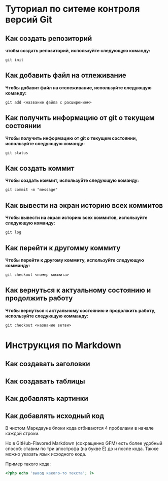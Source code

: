 # Туториал по ситеме контроля версий Git

## Kaк создать репозиторий 

**чтобы создать репозиторий, используйте следующую команду:**

```
git init
```

## Как добавить файл на отлеживание

**Чтобы добавит файл на отслеживание, используйте следующую команду:**

```
git add <название файла с расширением>
```
## Как получить информацию от git о текущем состоянии 

**Чтобы получить информацию от git о текущем состоянии, используйте следующую команду:**

```
git status
```
## Как создать коммит

**Чтобы создать коммит, используйте следующую команду:**

```
git commit -m "message"
```
## Как вывести на экран историю всех коммитов

**Чтобы вывести на экран историю всех коммитов, используйте следующую команду:**

```
git log
```
## Как перейти к другомму коммиту

**Чтобы перейти к другому коммиту, используйте следующую комманду:**

```
git checkout <номер коммита>
```
## Как вернуться к актуальному состоянию и продолжить работу

**Чтобы вернуться к актуальному состоянию и продолжить работу, используйте следующую комманду:**

```
git checkout <название ветви>
```

# Инструкция по Markdown

## Как создавать заголовки

## Как создавать таблицы

## Как добавлять картинки

## Как добавлять исходный код

В чистом Маркдауне блоки кода отбиваются 4 пробелами в
начале каждой строки.

Но в GitHub-Flavored Markdown (сокращенно GFM) есть
более удобный способ: ставим по три апострофа (на букве
Ё) до и после кода. Также можно указать язык исходного
кода.

Пример такого кода:

```php
<?php echo 'вывод какого-то текста'; ?>
```

